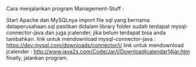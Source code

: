 Cara menjalankan program Management-Stuff :

Start Apache dan MySQLnya
import file sql yang bernama dataperusahaan.sql
pastikan didalam library folder sudah terdapat mysql-connector-java dan juga jcalender, jika belum terdapat bisa anda tambahkan. link untuk mendownload mysql-connector-java : https://dev.mysql.com/downloads/connector/j/ link untuk mendownload jcalender : http://www.java2s.com/Code/Jar/j/Downloadjcalendar14jar.htm
finally, jalankan program.